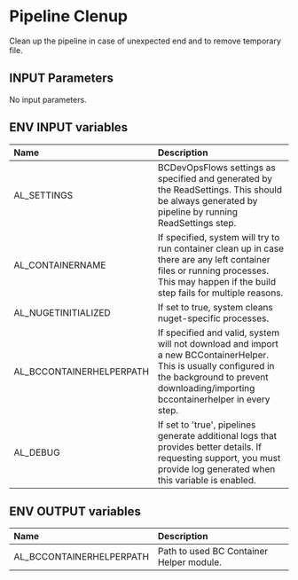 # Pipeline Clenup

Clean up the pipeline in case of unexpected end and to remove temporary file.

## INPUT Parameters

No input parameters.

## ENV INPUT variables

| Name                  | Description |
| :--                   | :-- |
| AL_SETTINGS           | BCDevOpsFlows settings as specified and generated by the ReadSettings. This should be always generated by pipeline by running ReadSettings step. |
| AL_CONTAINERNAME | If specified, system will try to run container clean up in case there are any left container files or running processes. This may happen if the build step fails for multiple reasons. |
| AL_NUGETINITIALIZED   | If set to true, system cleans nuget-specific processes. |
| AL_BCCONTAINERHELPERPATH | If specified and valid, system will not download and import a new BCContainerHelper. This is usually configured in the background to prevent downloading/importing bccontainerhelper in every step. |
| AL_DEBUG | If set to 'true', pipelines generate additional logs that provides better details. If requesting support, you must provide log generated when this variable is enabled. |

## ENV OUTPUT variables

| Name                      | Description                               |
| :--                       | :--                                       |
| AL_BCCONTAINERHELPERPATH  | Path to used BC Container Helper module.  |
